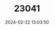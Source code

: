 ---
title: "23041"
category: "Neodon clarkei"
draft: false
date: 2024-02-22 13:03:50
languages:
  French: ["Campagnol de Clarke"]
  Chinese: ["Keshi Tianshu"]
  Spanish; Castilian: ["Topillo de Clarke"]
  English: ["Clarke's Vole"]
---